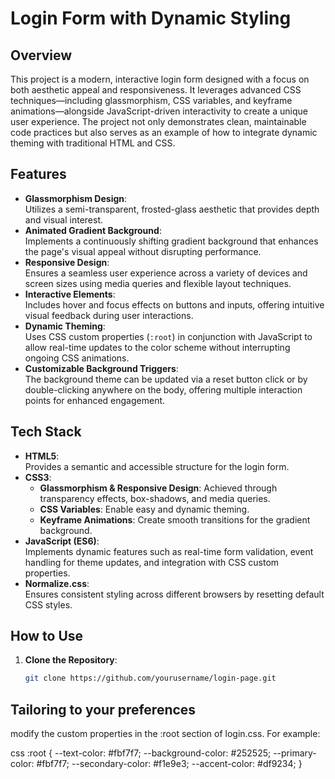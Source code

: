 # Login Form with Dynamic Styling

## Overview

This project is a modern, interactive login form designed with a focus on both aesthetic appeal and responsiveness. It leverages advanced CSS techniques—including glassmorphism, CSS variables, and keyframe animations—alongside JavaScript-driven interactivity to create a unique user experience. The project not only demonstrates clean, maintainable code practices but also serves as an example of how to integrate dynamic theming with traditional HTML and CSS.

## Features

- **Glassmorphism Design**:  
  Utilizes a semi-transparent, frosted-glass aesthetic that provides depth and visual interest.
- **Animated Gradient Background**:  
  Implements a continuously shifting gradient background that enhances the page's visual appeal without disrupting performance.
- **Responsive Design**:  
  Ensures a seamless user experience across a variety of devices and screen sizes using media queries and flexible layout techniques.
- **Interactive Elements**:  
  Includes hover and focus effects on buttons and inputs, offering intuitive visual feedback during user interactions.
- **Dynamic Theming**:  
  Uses CSS custom properties (`:root`) in conjunction with JavaScript to allow real-time updates to the color scheme without interrupting ongoing CSS animations.
- **Customizable Background Triggers**:  
  The background theme can be updated via a reset button click or by double-clicking anywhere on the body, offering multiple interaction points for enhanced engagement.

## Tech Stack

- **HTML5**:  
  Provides a semantic and accessible structure for the login form.
- **CSS3**:
  - **Glassmorphism & Responsive Design**: Achieved through transparency effects, box-shadows, and media queries.
  - **CSS Variables**: Enable easy and dynamic theming.
  - **Keyframe Animations**: Create smooth transitions for the gradient background.
- **JavaScript (ES6)**:  
  Implements dynamic features such as real-time form validation, event handling for theme updates, and integration with CSS custom properties.
- **Normalize.css**:  
  Ensures consistent styling across different browsers by resetting default CSS styles.

## How to Use

1. **Clone the Repository**:
   ```bash
   git clone https://github.com/yourusername/login-page.git
   ```

## Tailoring to your preferences

modify the custom properties in the :root section of login.css. For example:

css
:root {
--text-color: #fbf7f7;
--background-color: #252525;
--primary-color: #fbf7f7;
--secondary-color: #f1e9e3;
--accent-color: #df9234;
}
